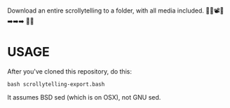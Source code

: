 Download an entire scrollytelling to a folder, with all media included.
📗🌇📽🎹 ➡️➡️➡️ 💾📂

# USAGE

After you've cloned this repository, do this:

```
bash scrollytelling-export.bash
```

It assumes BSD sed (which is on OSX), not GNU sed.
